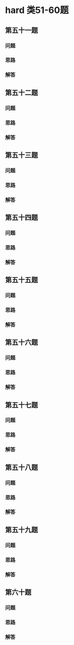 # hard 类51-60题

## 第五十一题

### 问题 

### 思路

### 解答

## 第五十二题

### 问题 

### 思路

### 解答

## 第五十三题

### 问题 

### 思路

### 解答

## 第五十四题

### 问题 

### 思路

### 解答

## 第五十五题

### 问题 

### 思路

### 解答

## 第五十六题

### 问题 

### 思路

### 解答

## 第五十七题

### 问题 

### 思路

### 解答

## 第五十八题

### 问题 

### 思路

### 解答

## 第五十九题

### 问题 

### 思路

### 解答

## 第六十题

### 问题 

### 思路

### 解答